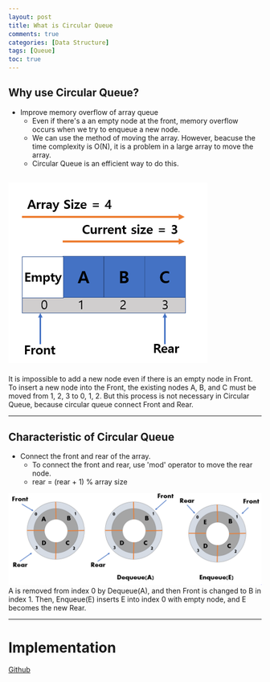 ```yaml
---
layout: post
title: What is Circular Queue
comments: true
categories: [Data Structure]
tags: [Queue]
toc: true
---
```


## Why use Circular Queue?

- Improve memory overflow of array queue
  - Even if there's a an empty node at the front, memory overflow occurs when we try to enqueue a new node.
  - We can use the method of moving the array. However, beacuse the time complexity is O(N), it is a problem in a large array to move the array.
  - Circular Queue is an efficient way to do this.

## ![CQ1](/public/images/CQ2.PNG)

It is impossible to add a new node even if there is an empty node in Front.
To insert a new node into the Front, the existing nodes A, B, and C must be moved from 1, 2, 3 to 0, 1, 2.
But this process is not necessary in Circular Queue, because circular queue connect Front and Rear.

---

## Characteristic of Circular Queue

- Connect the front and rear of the array.
  - To connect the front and rear, use 'mod' operator to move the rear node.
  - rear = (rear + 1) % array size

![CQ2](/public/images/CQ1.PNG)
A is removed from index 0 by Dequeue(A), and then Front is changed to B in index 1.
Then, Enqueue(E) inserts E into index 0 with empty node, and E becomes the new Rear.

---

# Implementation

[Github](https://github.com/HyoSup0513/study/blob/master/Datastructure/Queue/CircularQueue.c)
